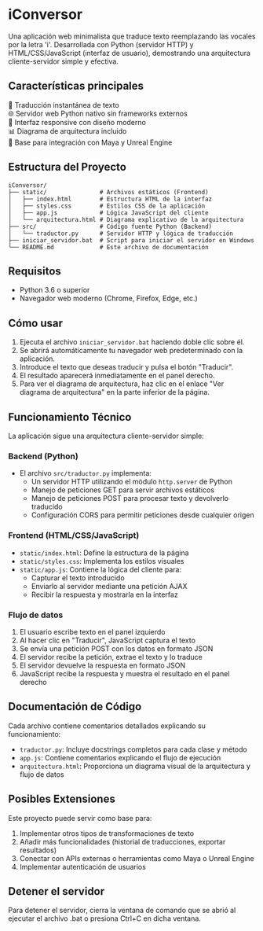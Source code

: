 # iConversor

Una aplicación web minimalista que traduce texto reemplazando las vocales por la letra 'i'. Desarrollada con Python (servidor HTTP) y HTML/CSS/JavaScript (interfaz de usuario), demostrando una arquitectura cliente-servidor simple y efectiva.

## Características principales

🔄 Traducción instantánea de texto  
🌐 Servidor web Python nativo sin frameworks externos  
📱 Interfaz responsive con diseño moderno  
📊 Diagrama de arquitectura incluido  
🔌 Base para integración con Maya y Unreal Engine  

## Estructura del Proyecto

```
iConversor/
├── static/               # Archivos estáticos (Frontend)
│   ├── index.html        # Estructura HTML de la interfaz
│   ├── styles.css        # Estilos CSS de la aplicación
│   ├── app.js            # Lógica JavaScript del cliente
│   └── arquitectura.html # Diagrama explicativo de la arquitectura
├── src/                  # Código fuente Python (Backend)
│   └── traductor.py      # Servidor HTTP y lógica de traducción
├── iniciar_servidor.bat  # Script para iniciar el servidor en Windows
└── README.md             # Este archivo de documentación
```

## Requisitos

- Python 3.6 o superior
- Navegador web moderno (Chrome, Firefox, Edge, etc.)

## Cómo usar

1. Ejecuta el archivo `iniciar_servidor.bat` haciendo doble clic sobre él.
2. Se abrirá automáticamente tu navegador web predeterminado con la aplicación.
3. Introduce el texto que deseas traducir y pulsa el botón "Traducir".
4. El resultado aparecerá inmediatamente en el panel derecho.
5. Para ver el diagrama de arquitectura, haz clic en el enlace "Ver diagrama de arquitectura" en la parte inferior de la página.

## Funcionamiento Técnico

La aplicación sigue una arquitectura cliente-servidor simple:

### Backend (Python)

- El archivo `src/traductor.py` implementa:
  - Un servidor HTTP utilizando el módulo `http.server` de Python
  - Manejo de peticiones GET para servir archivos estáticos
  - Manejo de peticiones POST para procesar texto y devolverlo traducido
  - Configuración CORS para permitir peticiones desde cualquier origen

### Frontend (HTML/CSS/JavaScript)

- `static/index.html`: Define la estructura de la página
- `static/styles.css`: Implementa los estilos visuales
- `static/app.js`: Contiene la lógica del cliente para:
  - Capturar el texto introducido
  - Enviarlo al servidor mediante una petición AJAX
  - Recibir la respuesta y mostrarla en la interfaz

### Flujo de datos

1. El usuario escribe texto en el panel izquierdo
2. Al hacer clic en "Traducir", JavaScript captura el texto
3. Se envía una petición POST con los datos en formato JSON
4. El servidor recibe la petición, extrae el texto y lo traduce
5. El servidor devuelve la respuesta en formato JSON
6. JavaScript recibe la respuesta y muestra el resultado en el panel derecho

## Documentación de Código

Cada archivo contiene comentarios detallados explicando su funcionamiento:

- `traductor.py`: Incluye docstrings completos para cada clase y método
- `app.js`: Contiene comentarios explicando el flujo de ejecución
- `arquitectura.html`: Proporciona un diagrama visual de la arquitectura y flujo de datos

## Posibles Extensiones

Este proyecto puede servir como base para:

1. Implementar otros tipos de transformaciones de texto
2. Añadir más funcionalidades (historial de traducciones, exportar resultados)
3. Conectar con APIs externas o herramientas como Maya o Unreal Engine
4. Implementar autenticación de usuarios

## Detener el servidor

Para detener el servidor, cierra la ventana de comando que se abrió al ejecutar el archivo .bat o presiona Ctrl+C en dicha ventana. 